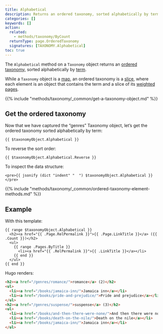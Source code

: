 ```yaml
---
title: Alphabetical
description: Returns an ordered taxonomy, sorted alphabetically by term.
categories: []
keywords: []
action:
  related:
    - methods/taxonomy/ByCount
  returnType: page.OrderedTaxonomy
  signatures: [TAXONOMY.Alphabetical]
toc: true
---
```


The `Alphabetical` method on a `Taxonomy` object returns an [ordered taxonomy], sorted alphabetically by [term].

While a `Taxonomy` object is a [map], an ordered taxonomy is a [slice], where each element is an object that contains the term and a slice of its [weighted pages].

{{% include "methods/taxonomy/_common/get-a-taxonomy-object.md" %}}

## Get the ordered taxonomy

Now that we have captured the “genres” Taxonomy object, let’s get the ordered taxonomy sorted alphabetically by term:

```go-html-template
{{ $taxonomyObject.Alphabetical }}
```

To reverse the sort order:

```go-html-template
{{ $taxonomyObject.Alphabetical.Reverse }}
```

To inspect the data structure:

```go-html-template
<pre>{{ jsonify (dict "indent" "  ") $taxonomyObject.Alphabetical }}</pre>
```

{{% include "methods/taxonomy/_common/ordered-taxonomy-element-methods.md" %}}

## Example

With this template:

```go-html-template
{{ range $taxonomyObject.Alphabetical }}
  <h2><a href="{{ .Page.RelPermalink }}">{{ .Page.LinkTitle }}</a> ({{ .Count }})</h2>
  <ul>
    {{ range .Pages.ByTitle }}
      <li><a href="{{ .RelPermalink }}">{{ .LinkTitle }}</a></li>
    {{ end }}
  </ul>
{{ end }}
```

Hugo renders:

```html
<h2><a href="/genres/romance/">romance</a> (2)</h2>
<ul>
  <li><a href="/books/jamaica-inn/">Jamaica inn</a></li>
  <li><a href="/books/pride-and-prejudice/">Pride and prejudice</a></li>
</ul>
<h2><a href="/genres/suspense/">suspense</a> (3)</h2>
<ul>
  <li><a href="/books/and-then-there-were-none/">And then there were none</a></li>
  <li><a href="/books/death-on-the-nile/">Death on the nile</a></li>
  <li><a href="/books/jamaica-inn/">Jamaica inn</a></li>
</ul>
```

[ordered taxonomy]: /getting-started/glossary/#ordered-taxonomy
[term]: /getting-started/glossary/#term
[map]: /getting-started/glossary/#map
[slice]: /getting-started/glossary/#slice
[term]: /getting-started/glossary/#term
[weighted pages]: /getting-started/glossary/#weighted-page
